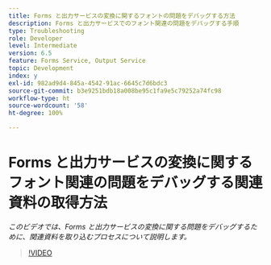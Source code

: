 ```yaml
---
title: Forms と出力サービスの変換に関するフォントの問題をデバッグする方法
description: Forms と出力サービスでのフォント関連の問題をデバッグする手順
type: Troubleshooting
role: Developer
level: Intermediate
version: 6.5
feature: Forms Service, Output Service
topic: Development
index: y
exl-id: 982ad9d4-845a-4542-91ac-6645c7d6bdc3
source-git-commit: b3e9251bdb18a008be95c1fa9e5c79252a74fc98
workflow-type: ht
source-wordcount: '58'
ht-degree: 100%

---
```


# Forms と出力サービスの変換に関するフォント関連の問題をデバッグする関連資料の取得方法

*このビデオでは、Forms と出力サービスの変換に関する問題をデバッグするために、関連資料を取り込むプロセスについて説明します。*

>[!VIDEO](https://video.tv.adobe.com/v/335487?quality=12&learn=on)
